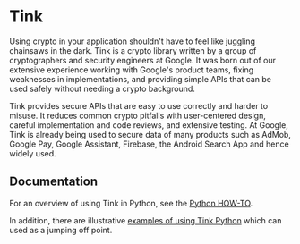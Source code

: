 # Tink

Using crypto in your application shouldn't have to feel like juggling chainsaws
in the dark. Tink is a crypto library written by a group of cryptographers and
security engineers at Google. It was born out of our extensive experience
working with Google's product teams, fixing weaknesses in implementations, and
providing simple APIs that can be used safely without needing a crypto
background.

Tink provides secure APIs that are easy to use correctly and harder to misuse.
It reduces common crypto pitfalls with user-centered design, careful
implementation and code reviews, and extensive testing. At Google, Tink is
already being used to secure data of many products such as AdMob, Google Pay,
Google Assistant, Firebase, the Android Search App and hence widely used. 

## Documentation

For an overview of using Tink in Python, see the
[Python HOW-TO](../docs/PYTHON-HOWTO.md).

In addition, there are illustrative [examples of using Tink
Python](https://github.com/google/tink/tree/master/examples/python/) which can
used as a jumping off point.
